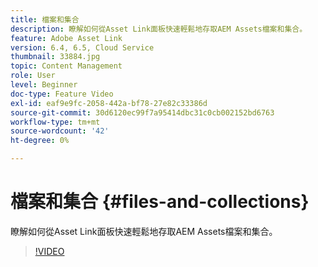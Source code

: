 ```yaml
---
title: 檔案和集合
description: 瞭解如何從Asset Link面板快速輕鬆地存取AEM Assets檔案和集合。
feature: Adobe Asset Link
version: 6.4, 6.5, Cloud Service
thumbnail: 33884.jpg
topic: Content Management
role: User
level: Beginner
doc-type: Feature Video
exl-id: eaf9e9fc-2058-442a-bf78-27e82c33386d
source-git-commit: 30d6120ec99f7a95414dbc31c0cb002152bd6763
workflow-type: tm+mt
source-wordcount: '42'
ht-degree: 0%

---
```


# 檔案和集合 {#files-and-collections}

瞭解如何從Asset Link面板快速輕鬆地存取AEM Assets檔案和集合。

>[!VIDEO](https://video.tv.adobe.com/v/33884?quality=12&learn=on)

